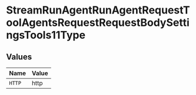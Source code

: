 # StreamRunAgentRunAgentRequestToolAgentsRequestRequestBodySettingsTools11Type


## Values

| Name   | Value  |
| ------ | ------ |
| `HTTP` | http   |